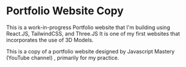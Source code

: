 # Portfolio Website Copy

This is a work-in-progress Portfolio website that I'm building using React.JS, TailwindCSS, and Three.JS
It is one of my first websites that incorporates the use of 3D Models.

This is a copy of a portfolio website designed by Javascript Mastery (YouTube channel) , primarily for my practice.
